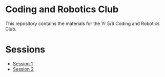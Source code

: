 ---
---
# Coding and Robotics Club

This repository contains the materials for the Yr 5/6 Coding and Robotics Club.

# Sessions

- [Session 1](/coding-club/sessions/01)
- [Session 2](/coding-club/sessions/02)